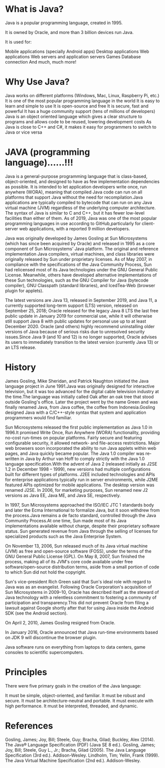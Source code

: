 # What is Java?
Java is a popular programming language, created in 1995.

It is owned by Oracle, and more than 3 billion devices run Java.

It is used for:

Mobile applications (specially Android apps)
Desktop applications
Web applications
Web servers and application servers
Games
Database connection
And much, much more!

# Why Use Java?
Java works on different platforms (Windows, Mac, Linux, Raspberry Pi, etc.)
It is one of the most popular programming language in the world
It is easy to learn and simple to use
It is open-source and free
It is secure, fast and powerful
It has a huge community support (tens of millions of developers)
Java is an object oriented language which gives a clear structure to programs and allows code to be reused, lowering development costs
As Java is close to C++ and C#, it makes it easy for programmers to switch to Java or vice versa

# JAVA (programming language)......!!!
Java is a general-purpose programming language that is class-based, object-oriented, and designed to have as few implementation dependencies as possible. It is intended to let application developers write once, run anywhere (WORA), meaning that compiled Java code can run on all platforms that support Java without the need for recompilation.Java applications are typically compiled to bytecode that can run on any Java virtual machine (JVM) regardless of the underlying computer architecture. The syntax of Java is similar to C and C++, but it has fewer low-level facilities than either of them. As of 2019, Java was one of the most popular programming languages in use according to GitHub,particularly for client-server web applications, with a reported 9 million developers.

Java was originally developed by James Gosling at Sun Microsystems (which has since been acquired by Oracle) and released in 1995 as a core component of Sun Microsystems' Java platform. The original and reference implementation Java compilers, virtual machines, and class libraries were originally released by Sun under proprietary licenses. As of May 2007, in compliance with the specifications of the Java Community Process, Sun had relicensed most of its Java technologies under the GNU General Public License. Meanwhile, others have developed alternative implementations of these Sun technologies, such as the GNU Compiler for Java (bytecode compiler), GNU Classpath (standard libraries), and IcedTea-Web (browser plugin for applets).

The latest versions are Java 13, released in September 2019, and Java 11, a currently supported long-term support (LTS) version, released on September 25, 2018; Oracle released for the legacy Java 8 LTS the last free public update in January 2019 for commercial use, while it will otherwise still support Java 8 with public updates for personal use up to at least December 2020. Oracle (and others) highly recommend uninstalling older versions of Java because of serious risks due to unresolved security issues.Since Java 9 (and 10 and 12) is no longer supported, Oracle advises its users to immediately transition to the latest version (currently Java 13) or an LTS release.
# History
James Gosling, Mike Sheridan, and Patrick Naughton initiated the Java language project in June 1991.Java was originally designed for interactive television, but it was too advanced for the digital cable television industry at the time.The language was initially called Oak after an oak tree that stood outside Gosling's office. Later the project went by the name Green and was finally renamed Java, from Java coffee, the coffee from Indonesia.Gosling designed Java with a C/C++-style syntax that system and application programmers would find familiar.

Sun Microsystems released the first public implementation as Java 1.0 in 1996.It promised Write Once, Run Anywhere (WORA) functionality, providing no-cost run-times on popular platforms. Fairly secure and featuring configurable security, it allowed network- and file-access restrictions. Major web browsers soon incorporated the ability to run Java applets within web pages, and Java quickly became popular. The Java 1.0 compiler was re-written in Java by Arthur van Hoff to comply strictly with the Java 1.0 language specification.With the advent of Java 2 (released initially as J2SE 1.2 in December 1998 – 1999), new versions had multiple configurations built for different types of platforms. J2EE included technologies and APIs for enterprise applications typically run in server environments, while J2ME featured APIs optimized for mobile applications. The desktop version was renamed J2SE. In 2006, for marketing purposes, Sun renamed new J2 versions as Java EE, Java ME, and Java SE, respectively.

In 1997, Sun Microsystems approached the ISO/IEC JTC 1 standards body and later the Ecma International to formalize Java, but it soon withdrew from the process.Java remains a de facto standard, controlled through the Java Community Process.At one time, Sun made most of its Java implementations available without charge, despite their proprietary software status. Sun generated revenue from Java through the selling of licenses for specialized products such as the Java Enterprise System.

On November 13, 2006, Sun released much of its Java virtual machine (JVM) as free and open-source software (FOSS), under the terms of the GNU General Public License (GPL). On May 8, 2007, Sun finished the process, making all of its JVM's core code available under free software/open-source distribution terms, aside from a small portion of code to which Sun did not hold the copyright.

Sun's vice-president Rich Green said that Sun's ideal role with regard to Java was as an evangelist. Following Oracle Corporation's acquisition of Sun Microsystems in 2009–10, Oracle has described itself as the steward of Java technology with a relentless commitment to fostering a community of participation and transparency.This did not prevent Oracle from filing a lawsuit against Google shortly after that for using Java inside the Android SDK (see the Android section).

On April 2, 2010, James Gosling resigned from Oracle.

In January 2016, Oracle announced that Java run-time environments based on JDK 9 will discontinue the browser plugin.

Java software runs on everything from laptops to data centers, game consoles to scientific supercomputers.
# Principles
There were five primary goals in the creation of the Java language:

It must be simple, object-oriented, and familiar.
It must be robust and secure.
It must be architecture-neutral and portable.
It must execute with high performance.
It must be interpreted, threaded, and dynamic.
# References
Gosling, James; Joy, Bill; Steele, Guy; Bracha, Gilad; Buckley, Alex (2014). The Java® Language Specification (PDF) (Java SE 8 ed.).
Gosling, James; Joy, Bill; Steele, Guy L., Jr.; Bracha, Gilad (2005). The Java Language Specification (3rd ed.). Addison-Wesley.
Lindholm, Tim; Yellin, Frank (1999). The Java Virtual Machine Specification (2nd ed.). Addison-Wesley.
